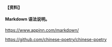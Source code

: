 #### 【资料】
   [id]: https://www.jianshu.com/p/q81RER "Markdown"


#### Markdown 语法说明。
https://www.appinn.com/markdown/

https://github.com/chinese-poetry/chinese-poetry
